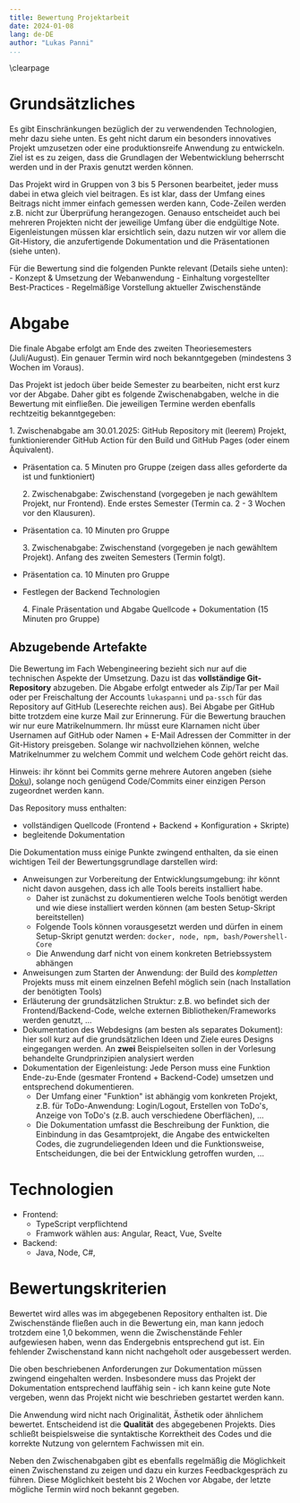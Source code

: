 ```yaml
---
title: Bewertung Projektarbeit
date: 2024-01-08
lang: de-DE
author: "Lukas Panni"
...
```


\clearpage

# Grundsätzliches

Es gibt Einschränkungen bezüglich der zu verwendenden Technologien, mehr dazu siehe unten.
Es geht nicht darum ein besonders innovatives Projekt umzusetzen oder eine produktionsreife Anwendung zu entwickeln.
Ziel ist es zu zeigen, dass die Grundlagen der Webentwicklung beherrscht werden und in der Praxis genutzt werden können.

Das Projekt wird in Gruppen von 3 bis 5 Personen bearbeitet, jeder muss dabei in etwa gleich viel beitragen.
Es ist klar, dass der Umfang eines Beitrags nicht immer einfach gemessen werden kann, Code-Zeilen werden z.B. nicht zur Überprüfung herangezogen.
Genauso entscheidet auch bei mehreren Projekten nicht der jeweilige Umfang über die endgültige Note.
Eigenleistungen müssen klar ersichtlich sein, dazu nutzen wir vor allem die Git-History, die anzufertigende Dokumentation und die Präsentationen (siehe unten).

Für die Bewertung sind die folgenden Punkte relevant (Details siehe unten): - Konzept & Umsetzung der Webanwendung - Einhaltung vorgestellter Best-Practices - Regelmäßige Vorstellung aktueller Zwischenstände

# Abgabe

Die finale Abgabe erfolgt am Ende des zweiten Theoriesemesters (Juli/August).
Ein genauer Termin wird noch bekanntgegeben (mindestens 3 Wochen im Voraus).

Das Projekt ist jedoch über beide Semester zu bearbeiten, nicht erst kurz vor der Abgabe. Daher gibt es folgende Zwischenabgaben, welche in die Bewertung mit einfließen. Die jeweiligen Termine werden ebenfalls rechtzeitig bekanntgegeben:

1.⁠ ⁠Zwischenabgabe am 30.01.2025: GitHub Repository mit (leerem) Projekt, funktionierender GitHub Action für den Build und GitHub Pages (oder einem Äquivalent).

- Präsentation ca. 5 Minuten pro Gruppe (zeigen dass alles geforderte da ist und funktioniert)

  2.⁠ ⁠Zwischenabgabe: Zwischenstand (vorgegeben je nach gewähltem Projekt, nur Frontend). Ende erstes Semester (Termin ca. 2 - 3 Wochen vor den Klausuren).

- Präsentation ca. 10 Minuten pro Gruppe

  3.⁠ ⁠Zwischenabgabe: Zwischenstand (vorgegeben je nach gewähltem Projekt). Anfang des zweiten Semesters (Termin folgt).

- Präsentation ca. 10 Minuten pro Gruppe
- Festlegen der Backend Technologien

  4.⁠ Finale Präsentation und Abgabe Quellcode + Dokumentation (15 Minuten pro Gruppe)

## Abzugebende Artefakte

Die Bewertung im Fach Webengineering bezieht sich nur auf die technischen Aspekte der Umsetzung.
Dazu ist das **vollständige Git-Repository** abzugeben.
Die Abgabe erfolgt entweder als Zip/Tar per Mail oder per Freischaltung der Accounts `lukaspanni` und `pa-ssch` für das Repository auf GitHub (Leserechte reichen aus).
Bei Abgabe per GitHub bitte trotzdem eine kurze Mail zur Erinnerung.
Für die Bewertung brauchen wir nur eure Matrikelnummern.
Ihr müsst eure Klarnamen nicht über Usernamen auf GitHub oder Namen + E-Mail Adressen der Committer in der Git-History preisgeben.
Solange wir nachvollziehen können, welche Matrikelnummer zu welchem Commit und welchem Code gehört reicht das.

Hinweis: ihr könnt bei Commits gerne mehrere Autoren angeben (siehe [Doku](https://docs.github.com/en/pull-requests/committing-changes-to-your-project/creating-and-editing-commits/creating-a-commit-with-multiple-authors)), solange noch genügend Code/Commits einer einzigen Person zugeordnet werden kann.

Das Repository muss enthalten:

- vollständigen Quellcode (Frontend + Backend + Konfiguration + Skripte)
- begleitende Dokumentation

Die Dokumentation muss einige Punkte zwingend enthalten, da sie einen wichtigen Teil der Bewertungsgrundlage darstellen wird:

- Anweisungen zur Vorbereitung der Entwicklungsumgebung: ihr könnt nicht davon ausgehen, dass ich alle Tools bereits installiert habe.
  - Daher ist zunächst zu dokumentieren welche Tools benötigt werden und wie diese installiert werden können (am besten Setup-Skript bereitstellen)
  - Folgende Tools können vorausgesetzt werden und dürfen in einem Setup-Skript genutzt werden: `docker, node, npm, bash/Powershell-Core`
  - Die Anwendung darf nicht von einem konkreten Betriebssystem abhängen
- Anweisungen zum Starten der Anwendung: der Build des _kompletten_ Projekts muss mit einem einzelnen Befehl möglich sein (nach Installation der benötigten Tools)
- Erläuterung der grundsätzlichen Struktur: z.B. wo befindet sich der Frontend/Backend-Code, welche externen Bibliotheken/Frameworks werden genutzt, ...
- Dokumentation des Webdesigns (am besten als separates Dokument): hier soll kurz auf die grundsätzlichen Ideen und Ziele eures Designs eingegangen werden. An **zwei** Beispielseiten sollen in der Vorlesung behandelte Grundprinzipien analysiert werden
- Dokumentation der Eigenleistung: Jede Person muss eine Funktion Ende-zu-Ende (gesmater Frontend + Backend-Code) umsetzen und entsprechend dokumentieren.
  - Der Umfang einer "Funktion" ist abhängig vom konkreten Projekt, z.B. für ToDo-Anwendung: Login/Logout, Erstellen von ToDo's, Anzeige von ToDo's (z.B. auch verschiedene Oberflächen), ...
  - Die Dokumentation umfasst die Beschreibung der Funktion, die Einbindung in das Gesamtprojekt, die Angabe des entwickelten Codes, die zugrundeliegenden Ideen und die Funktionsweise, Entscheidungen, die bei der Entwicklung getroffen wurden, ...

# Technologien

- Frontend:
  - TypeScript verpflichtend
  - Framwork wählen aus: Angular, React, Vue, Svelte
- Backend:
  - Java, Node, C#,

# Bewertungskriterien

Bewertet wird alles was im abgegebenen Repository enthalten ist. Die Zwischenstände fließen auch in die Bewertung ein, man kann jedoch trotzdem eine 1,0 bekommen, wenn die Zwischenstände Fehler aufgewiesen haben, wenn das Endergebnis entsprechend gut ist. Ein fehlender Zwischenstand kann nicht nachgeholt oder ausgebessert werden.

Die oben beschriebenen Anforderungen zur Dokumentation müssen zwingend eingehalten werden.
Insbesondere muss das Projekt der Dokumentation entsprechend lauffähig sein - ich kann keine gute Note vergeben, wenn das Projekt nicht wie beschrieben gestartet werden kann.

Die Anwendung wird nicht nach Originalität, Ästhetik oder ähnlichem bewertet.
Entscheidend ist die **Qualität** des abgegebenen Projekts.
Dies schließt beispielsweise die syntaktische Korrektheit des Codes und die korrekte Nutzung von gelerntem Fachwissen mit ein.

Neben den Zwischenabgaben gibt es ebenfalls regelmäßig die Möglichkeit einen Zwischenstand zu zeigen und dazu ein kurzes Feedbackgespräch zu führen.
Diese Möglichkeit besteht bis 2 Wochen vor Abgabe, der letzte mögliche Termin wird noch bekannt gegeben.
